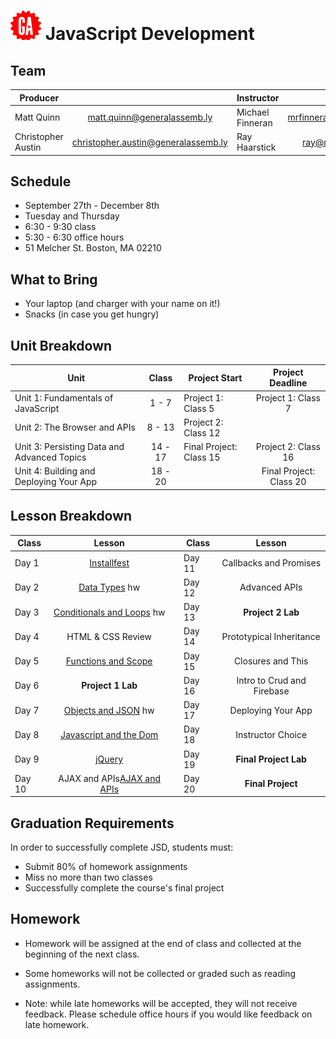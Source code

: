 # ![](assets/logo.png) JavaScript Development

## Team

| Producer |  | Instructor | |
| --- | :---: |  --- | :---: |
| Matt Quinn | [matt.quinn@generalassemb.ly](matt.quinn@generalassemb.ly) | Michael Finneran | [mrfinneran@gmail.com](mrfinneran@gmail.com) |
| Christopher Austin | [christopher.austin@generalassemb.ly](christopher.austin@generalassemb.ly)  | Ray Haarstick | [ray@relevant.us](ray@relevant.us) |

## Schedule

- September 27th - December 8th
- Tuesday and Thursday
- 6:30 - 9:30 class
- 5:30 - 6:30 office hours
- 51 Melcher St. Boston, MA 02210

## What to Bring

- Your laptop (and charger with your name on it!)
- Snacks (in case you get hungry)

## Unit Breakdown

| Unit | Class | Project Start | Project Deadline|
| --- | :---: |  --- | :---: |
| Unit 1: Fundamentals of JavaScript | 1 - 7  | Project 1: Class 5| Project 1: Class 7|
| Unit 2: The Browser and APIs | 8 - 13 | Project 2: Class 12  |  |
| Unit 3: Persisting Data and Advanced Topics| 14 - 17 |Final Project: Class 15| Project 2: Class 16 |
| Unit 4: Building and Deploying Your App| 18 - 20 ||Final Project: Class 20|

## Lesson Breakdown

| Class | Lesson |  | Class | Lesson |
| --- | :---: | --- |  --- | :---: |
| Day 1 | [Installfest](1-installfest/readme.md) || Day 11 | Callbacks and Promises |
| Day 2 | [Data Types](2-data-types/readme.md) hw|| Day 12 | Advanced APIs |
| Day 3 | [Conditionals and Loops](3-conditionals-and-loops/readme.md) hw || Day 13 | **Project 2 Lab** |
| Day 4 | HTML & CSS Review || Day 14 | Prototypical Inheritance|
| Day 5 | [Functions and Scope](5-functions-and-scope/readme.md) || Day 15 | Closures and This|
| Day 6 | **Project 1 Lab** || Day 16 | Intro to Crud and Firebase|
| Day 7 | [Objects and JSON](7-objects-and-json/readme.md) hw || Day 17 | Deploying Your App |
| Day 8 | [Javascript and the Dom](8-the-dom/readme.md)  || Day 18 |  Instructor Choice|
| Day 9 | [jQuery](9-jquery/readme.md) || Day 19 | **Final Project Lab**|
| Day 10 | AJAX and APIs[AJAX and APIs](10-ajax-and-apis/readme.md) || Day 20| **Final Project**|

## Graduation Requirements
In order to successfully complete JSD, students must:

- Submit 80% of homework assignments
- Miss no more than two classes
- Successfully complete the course's final project

## Homework

- Homework will be assigned at the end of class and collected at the beginning of the next class.

- Some homeworks will not be collected or graded such as reading assignments. 

- Note: while late homeworks will be accepted, they will not receive feedback. Please schedule office hours if you would like feedback on late homework.



